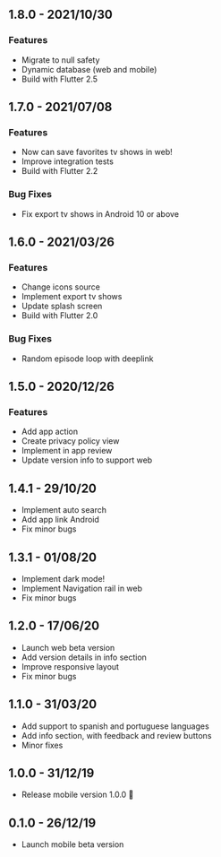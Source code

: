 ## 1.8.0 - 2021/10/30

### Features

* Migrate to null safety
* Dynamic database (web and mobile)
* Build with Flutter 2.5

## 1.7.0 - 2021/07/08

### Features

* Now can save favorites tv shows in web!
* Improve integration tests
* Build with Flutter 2.2

### Bug Fixes

* Fix export tv shows in Android 10 or above

## 1.6.0 - 2021/03/26

### Features

* Change icons source
* Implement export tv shows
* Update splash screen
* Build with Flutter 2.0

### Bug Fixes

* Random episode loop with deeplink

## 1.5.0 - 2020/12/26

### Features

* Add app action
* Create privacy policy view
* Implement in app review
* Update version info to support web

## 1.4.1 - 29/10/20

* Implement auto search
* Add app link Android
* Fix minor bugs

## 1.3.1 - 01/08/20

* Implement dark mode!
* Implement Navigation rail in web
* Fix minor bugs

## 1.2.0 - 17/06/20

* Launch web beta version
* Add version details in info section
* Improve responsive layout
* Fix minor bugs

## 1.1.0 - 31/03/20

* Add support to spanish and portuguese languages
* Add info section, with feedback and review buttons
* Minor fixes

## 1.0.0 - 31/12/19

* Release mobile version 1.0.0 🚀

## 0.1.0 - 26/12/19

* Launch mobile beta version
